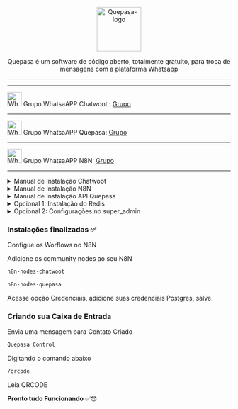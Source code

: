 <p align="center">
	<img src="https://github.com/nocodeleaks/quepasa/raw/main/src/assets/favicon.png" alt="Quepasa-logo" width="100" />	
	<p align="center">Quepasa é um software de código aberto, totalmente gratuito, para troca de mensagens com a plataforma Whatsapp</p>
</p>
<hr />
<p align="left">
</p>
<hr />
<p align="left">
	<img src="https://whatsapp.com/favicon.ico" alt="WhatsAPP-logo" width="32" />
	<span>Grupo WhatsaAPP Chatwoot : </span>
	<a href="https://chat.whatsapp.com/CLKge3hmHmmBcIL04mBzmT" target="_blank">Grupo</a>
<hr />
<p align="left">
	<img src="https://whatsapp.com/favicon.ico" alt="WhatsAPP-logo" width="32" />
	<span>Grupo WhatsaAPP Quepasa: </span>
	<a href="https://chat.whatsapp.com/Cv5WfmujRzE09yQ6hagYim" target="_blank">Grupo</a>
</p>
<hr />
<p align="left">
	<img src="https://whatsapp.com/favicon.ico" alt="WhatsAPP-logo" width="32" />
	<span>Grupo WhatsaAPP N8N: </span>
	<a href="https://telinkei.com/gp-n8n-zap" target="_blank">Grupo</a>
</p>
<hr />
<details>
<summary>Manual de Instalação Chatwoot</summary>

### Atualize sua máquina com os últimos pacotes

```bash
sudo apt update && apt upgrade -y
```

### Baixe o instalador automático do Chatwoot

```bash
wget https://get.chatwoot.app/linux/install.sh
```

### Execute a permisão no arquivo install.sh

```bash
chmod +x install.sh
```

### Inicie a instalação, digite "yes" para SSL, em seguida digite seu dominio e prossiga confimando com yes.
### Esse processo vai levar média ~ 15

  ```bash
./install.sh --install
  ```

Use as opções abaixo

yes

app.dominio.com.br

contato@dominio.com.br

yes para todos

### Alterando Idioma e ativando sua tela de cadastro

```bash
nano /home/chatwoot/chatwoot/.env
```

Altere a linha:

`DEFAULT_LOCALE=pt_BR` para `ENABLE_ACCOUNT_SIGNUP=true`

```bash
systemctl daemon-reload && systemctl restart chatwoot.target
```

Acesse: app.seudominio.com.br

Faça seu cadastro

### Habilitando configurações ocultas do Chatwoot no banco de dados PostgreSQL

```bash
sudo -i -u postgres psql
\c chatwoot_production
```

```bash
update installation_configs set locked = false;
```

```bash
\q
```

</details>

<details>
<summary>Manual de Instalação N8N</summary>

#### Para seu Chatwoot funcionar corretamente com API Quepasa, instale a versão abaixo compativél

Migração de banco de dados sqlite para Postgres

### Criando Banco de dados Usuario e Senha

```bash
sudo -i -u postgres psql
```

```bash
CREATE ROLE n8n_user WITH LOGIN PASSWORD 'SenhaAqui';
```

```bash
CREATE DATABASE n8n_db;
```

```bash
GRANT ALL PRIVILEGES ON DATABASE n8n_db TO n8n_user;
```

```bash
GRANT CONNECT ON DATABASE n8n_db TO n8n_user;
```

```bash
\q
```

Upgrade NodeJS

```bash
sudo apt-get remove nodejs
```

```bash
sudo apt-get purge nodejs
```

```bash
sudo apt-get autoremove
```

```bash
curl -fsSL https://deb.nodesource.com/setup_18.x | sudo -E bash -
```

```bash
sudo apt-get install -y nodejs
```

### Instalação 


```bash
sudo npm install -g n8n
```

```bash
npm install pm2 -g
```

```bash
wget https://dl.google.com/linux/direct/google-chrome-stable_current_amd64.deb
```

```bash
sudo apt install ./google-chrome-stable_current_amd64.deb
```

```bash
sudo nano /etc/nginx/sites-available/n8n
```

```bash
server {
  server_name conector.dominio.com.br;
  
  underscores_in_headers on;

  location / {

   proxy_pass http://127.0.0.1:5678;
   proxy_pass_header Authorization;
   proxy_set_header Upgrade $http_upgrade;
   proxy_set_header Connection "upgrade";
   proxy_set_header Host $host;
   proxy_set_header X-Forwarded-Proto $scheme;
   proxy_set_header X-Forwarded-Ssl on; # Optional
   proxy_set_header X-Real-IP $remote_addr;
   proxy_set_header X-Forwarded-For $proxy_add_x_forwarded_for;
   proxy_http_version 1.1;
   proxy_set_header Connection "";
   proxy_buffering off;
   client_max_body_size 0;
   proxy_read_timeout 36000s;
   proxy_redirect off;
  }
  add_header Strict-Transport-Security "max-age=31536000; includeSubDomains" always;
  ssl_protocols TLSv1.2 TLSv1.3;
} 
  ```

```bash
sudo ln -s /etc/nginx/sites-available/n8n /etc/nginx/sites-enabled
```

```bash
sudo certbot --nginx
```

```bash
sudo service nginx restart
```

```bash
pm2 start n8n --cron-restart="0 0 * * *" -- start
```

### Execute esse comando abaixo para não cair seu n8n quando você reiniciar sua VPS

```bash
sudo pm2 startup ubuntu -u root && sudo pm2 startup ubuntu -u root --hp /root && sudo pm2 save
```

```bash
nano /root/.n8n/.env
```

Altere as seguintes variaveis baixo no arquivo `.env`

DB_POSTGRESDB_PASSWORD=SenhaAqui

C8Q_QP_DEFAULT_USER=coloque email do Quepasa

C8Q_QP_BOTTITLE=Nome do seu site

C8Q_CW_PUBLIC_URL=domniochatwoot

C8Q_QP_CONTACT=Seu email

C8Q_QP_DEFAULT_USER=Seu email

WEBHOOK_URL=https://conector.dominio.com.br

N8N_EDITOR_BASE_URL=https://conector.dominio.com.br

```
DB_TYPE=postgresdb
DB_POSTGRESDB_HOST=localhost
DB_POSTGRESDB_PORT=5432
DB_POSTGRESDB_USER=n8n_user
DB_POSTGRESDB_PASSWORD=SenhaAqui
DB_POSTGRESDB_DATABASE=n8n_db
C8Q_SINGLETHREAD=false
C8Q_QUEPASAINBOXCONTROL=1001
C8Q_GETCHATWOOTCONTACTS=1002
C8Q_QUEPASACHATCONTROL=1003
C8Q_CHATWOOTPROFILEUPDATE=1004
C8Q_POSTTOWEBCALLBACK=1005
C8Q_POSTTOCHATWOOT=1006
C8Q_CHATWOOTTOQUEPASAGREETINGS=1007
C8Q_CW_PUBLIC_URL="chatwoot.seudominio.com.br"
C8Q_QP_DEFAULT_USER="contato@seudominio.com.br"
C8Q_QP_BOTTITLE="Chatwoot"
C8Q_QP_CONTACT="contato@seudominio.com.br"
N8N_EDITOR_BASE_URL="https://conector.dominio.com.br"
WEBHOOK_URL="https://conector.dominio.com.br"
```

### Cria um link simbólico chamado ".env" que aponta para o arquivo "./.n8n/.env" no sistema de arquivos.

```bash
ln -s ./.n8n/.env .env
pm2 restart all --update-env
```

OBS: Não crie sua conta agora, antes de instalar API Quepasa!

</details>

<details>
<summary>Manual de Instalação API Quepasa</summary>

#### Instalação da API e importação dos worflows automáticos

```
git clone https://github.com/nocodeleaks/quepasa /opt/quepasa-source
bash /opt/quepasa-source/helpers/install.sh
bash /opt/quepasa-source/helpers/update-workflows.sh
```

```bash
sudo nano /etc/nginx/sites-available/quepasa
```

```bash
server {

  server_name quepasa.dominio.com.br;

  location / {

    proxy_pass http://127.0.0.1:31000;

    proxy_http_version 1.1;

    proxy_set_header Upgrade $http_upgrade;

    proxy_set_header Connection 'upgrade';

    proxy_set_header Host $host;

    proxy_set_header X-Real-IP $remote_addr;

    proxy_set_header X-Forwarded-Proto $scheme;

    proxy_set_header X-Forwarded-For $proxy_add_x_forwarded_for;
    
    proxy_cache_bypass $http_upgrade;

  }

  }
```

```bash
sudo ln -s /etc/nginx/sites-available/quepasa /etc/nginx/sites-enabled
```

```bash
sudo certbot --nginx
```

```bash
sudo service nginx restart
```

### Ativando SSL da API Quepasa

```bash
nano /opt/quepasa-source/src/.env
```

Adicione na linha 1 `APP_TITLE=Nome da Sua Empresa`

Alterar linha 2 de `WEBSOCKETSSL=false` para `WEBSOCKETSSL=true`

```bash
systemctl restart quepasa
```

Agora sim! Tá liberado para fazer o cadastro no n8n na Quepasa 😎

</details>

<details>
<summary>Opcional 1: Instalação do Redis</summary>

```bash
sudo add-apt-repository ppa:redislabs/redis
```

```bash
sudo apt update
```

```bash
sudo apt install redis
```

```bash
sudo apt-get install libvips
```

```bash
reboot
```

</details>


<details>
<summary>Opcional 2: Configurações no super_admin</summary>

#### Acesse super Admin

https://app.seudominio.com.br/super_admin

Navegue até a opção > installation_configs

```bash
LOGO
LOGO_THUMBNAIL
NOMES CHATWOOT:
```

### Alterando nomes na Plataforma

```bash
INSTALLATION_NAME
BRAND_NAME
TERMOS E POLITICA DE PRIVACIDADE
TERMS_URL
PRIVACY_URL
BRAND_URL
WIDGET_BRAND_URL
```
</details>

### Instalações finalizadas ✅

Configue os Worflows no N8N

Adicione os community nodes ao seu N8N

```bash
n8n-nodes-chatwoot
```

```bash
n8n-nodes-quepasa
```

Acesse opção Credenciais, adicione suas credenciais Postgres, salve.

### Criando sua Caixa de Entrada

Envia uma mensagem para Contato Criado

```bash
Quepasa Control
```
Digitando o comando abaixo

```bash
/qrcode
```

Leia QRCODE

**Pronto tudo Funcionando** ✅😎
